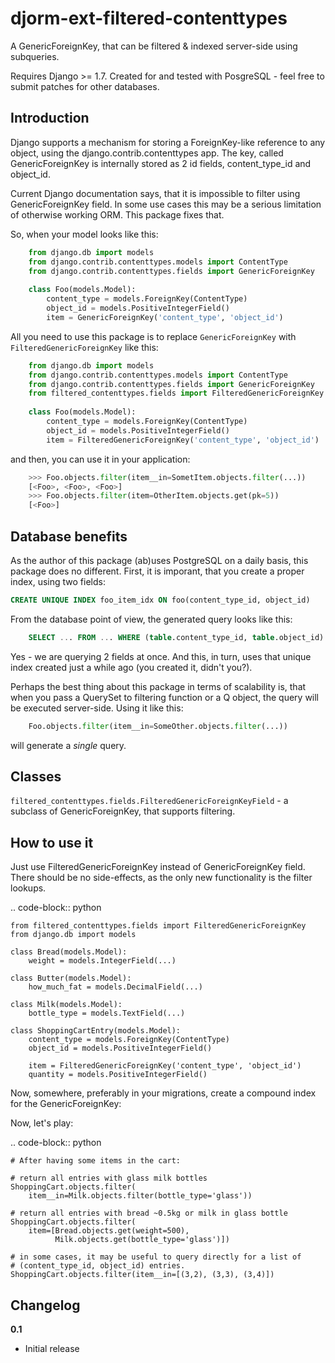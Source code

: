 djorm-ext-filtered-contenttypes
===============================


A GenericForeignKey, that can be filtered &amp; indexed server-side using subqueries.

Requires Django >= 1.7. Created for and tested with PosgreSQL - feel free to submit patches for other databases.


Introduction
------------

Django supports a mechanism for storing a ForeignKey-like reference to any object, using the django.contrib.contenttypes app.
The key, called GenericForeignKey is internally stored as 2 id fields, content_type_id and object_id.

Current Django documentation says, that it is impossible to filter using GenericForeignKey field. In some use cases this may be a serious limitation of otherwise working ORM. This package fixes that. 

So, when your model looks like this:

```python
    from django.db import models
    from django.contrib.contenttypes.models import ContentType
    from django.contrib.contenttypes.fields import GenericForeignKey
    
    class Foo(models.Model):
        content_type = models.ForeignKey(ContentType)
        object_id = models.PositiveIntegerField()
        item = GenericForeignKey('content_type', 'object_id')
```
All you need to use this package is to replace `GenericForeignKey` with `FilteredGenericForeignKey` like this:
```python
    from django.db import models
    from django.contrib.contenttypes.models import ContentType
    from django.contrib.contenttypes.fields import GenericForeignKey
    from filtered_contenttypes.fields import FilteredGenericForeignKey
    
    class Foo(models.Model):
        content_type = models.ForeignKey(ContentType)
        object_id = models.PositiveIntegerField()
        item = FilteredGenericForeignKey('content_type', 'object_id')
```
and then, you can use it in your application:
```python
    >>> Foo.objects.filter(item__in=SometItem.objects.filter(...))
    [<Foo>, <Foo>, <Foo>]
    >>> Foo.objects.filter(item=OtherItem.objects.get(pk=5))
    [<Foo>]
```

Database benefits
-----------------
As the author of this package (ab)uses PostgreSQL on a daily basis, this package does no different. First, it is imporant, that you create a proper index, using
two fields:
```sql
CREATE UNIQUE INDEX foo_item_idx ON foo(content_type_id, object_id)
```
From the database point of view, the generated query looks like this:
```sql
    SELECT ... FROM ... WHERE (table.content_type_id, table.object_id) IN (...)
```
Yes - we are querying 2 fields at once. And this, in turn, uses that unique index created just a while ago (you created it, didn't you?). 

Perhaps the best thing about this package in terms of scalability is, that when you pass a QuerySet to filtering function or a Q object, the query will be executed server-side. Using it like this:

```python
    Foo.objects.filter(item__in=SomeOther.objects.filter(...))
```

will generate a *single* query. 

Classes
-------

`filtered_contenttypes.fields.FilteredGenericForeignKeyField` - a subclass of GenericForeignKey, that supports filtering.

How to use it
-------------

Just use FilteredGenericForeignKey instead of GenericForeignKey field. There should be no side-effects, as the only new functionality is the filter lookups.

.. code-block:: python

    from filtered_contenttypes.fields import FilteredGenericForeignKey
    from django.db import models

    class Bread(models.Model):
        weight = models.IntegerField(...)

    class Butter(models.Model):
        how_much_fat = models.DecimalField(...)

    class Milk(models.Model):
        bottle_type = models.TextField(...)

    class ShoppingCartEntry(models.Model):
        content_type = models.ForeignKey(ContentType)
        object_id = models.PositiveIntegerField()

        item = FilteredGenericForeignKey('content_type', 'object_id')
        quantity = models.PositiveIntegerField()

Now, somewhere, preferably in your migrations, create a compound index for
the GenericForeignKey:

Now, let's play:

.. code-block:: python

    # After having some items in the cart:

    # return all entries with glass milk bottles
    ShoppingCart.objects.filter(
        item__in=Milk.objects.filter(bottle_type='glass'))

    # return all entries with bread ~0.5kg or milk in glass bottle
    ShoppingCart.objects.filter(
        item=[Bread.objects.get(weight=500),
              Milk.objects.get(bottle_type='glass')])

    # in some cases, it may be useful to query directly for a list of
    # (content_type_id, object_id) entries.
    ShoppingCart.objects.filter(item__in=[(3,2), (3,3), (3,4)])


Changelog
---------

**0.1**

- Initial release
